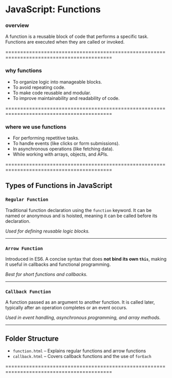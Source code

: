 # JavaScript: Functions

### **overview**

A function is a reusable block of code that performs a specific task. Functions are executed when they are called or invoked.

==========================================================================================

### **why functions**
- To organize logic into manageable blocks.
- To avoid repeating code.
- To make code reusable and modular.
- To improve maintainability and readability of code.

==========================================================================================

### **where we use functions**
- For performing repetitive tasks.
- To handle events (like clicks or form submissions).
- In asynchronous operations (like fetching data).
- While working with arrays, objects, and APIs.

==========================================================================================

## Types of Functions in JavaScript

### `Regular Function`  
Traditional function declaration using the `function` keyword. It can be named or anonymous and is hoisted, meaning it can be called before its declaration.

*Used for defining reusable logic blocks.*

------------------------------------------------------------------------------------------

### `Arrow Function`  
Introduced in ES6. A concise syntax that does **not bind its own `this`**, making it useful in callbacks and functional programming.

*Best for short functions and callbacks.*

------------------------------------------------------------------------------------------

### `Callback Function`  
A function passed as an argument to another function. It is called later, typically after an operation completes or an event occurs.

*Used in event handling, asynchronous programming, and array methods.*

------------------------------------------------------------------------------------------


## Folder Structure

- `function.html` – Explains regular functions and arrow functions  
- `callback.html` – Covers callback functions and the use of `forEach`  

==========================================================================================